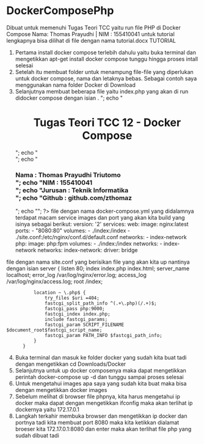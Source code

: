 # DockerComposePhp
Dibuat untuk memenuhi Tugas Teori TCC yaitu run file PHP di Docker Compose
Nama: Thomas Prayudhi | NIM : 155410041
untuk tutorial lengkapnya bisa dilihat di file dengan nama tutorial.docx
TUTORIAL
1. Pertama install docker compose terlebih dahulu yaitu buka terminal dan mengetikkan apt-get install docker compose tunggu hingga proses intall selesai
2. Setelah itu membuat folder untuk menampung file-file yang diperlukan untuk docker compose, nama dan letaknya bebas. Sebagai contoh saya menggunakan nama folder Docker di Download
3. Selanjutnya membuat beberapa file yaitu index.php yang akan di run didocker compose dengan isian
.            <?php
            echo "<b>";
            echo "<center><h1>Tugas Teori TCC 12 - Docker Compose</h1></center>";
            echo "<br>";
            echo "<h3>Nama 		: Thomas Prayudhi Triutomo<br>";
            echo "NIM 			: 155410041<br>";
            echo "Jurusan 		: Teknik Informatika<br>";
            echo "Github		: github.com/zthomaz</h3>";
            echo "</b>";
            ?>
  file dengan nama docker-compose.yml yang didalamnya terdapat macam service images dan port yang akan kita build yang isinya sebagai berikut:
            version: '2'
            services:
                web:
                    image: nginx:latest
                    ports:
                        - "8080:80"
                    volumes:
                        - ./index:/index
                        - ./site.conf:/etc/nginx/conf.d/default.conf
                    networks:
                        - index-network
                php:
                    image: php:fpm
                    volumes:
                        - ./index:/index
                    networks:
                        - index-network
            networks:
                index-network:
                    driver: bridge
  
  file dengan nama site.conf yang berisikan file yang akan kita up nantinya dengan isian
            server {
              listen 80;
              index index.php index.html;
              server_name localhost;
              error_log  /var/log/nginx/error.log;
              access_log /var/log/nginx/access.log;
              root /index;

              location ~ \.php$ {
                  try_files $uri =404;
                  fastcgi_split_path_info ^(.+\.php)(/.+)$;
                  fastcgi_pass php:9000;
                  fastcgi_index index.php;
                  include fastcgi_params;
                  fastcgi_param SCRIPT_FILENAME $document_root$fastcgi_script_name;
                  fastcgi_param PATH_INFO $fastcgi_path_info;
              }
          }
4. Buka terminal dan masuk ke folder docker yang sudah kita buat tadi dengan mengetikkan cd Downloads/Docker
5. Selanjutnya untuk up docker composenya maka dapat mengetikkan perintah docker-compose up -d dan tunggu sampai proses selesai
6. Untuk mengetahui images apa saya yang sudah kita buat maka bisa dengan mengetikkan docker images
7. Sebelum melihat di browser file phpnya, kita harus mengetahui ip docker maka dapat dengan mengetikkan ifconfig maka akan terlihat ip dockernya yaitu 172.17.0.1
8. Langkah terkahir membuka browser dan mengetikkan ip docker dan portnya tadi kita membuat port 8080 maka kita ketikkan dialamat broeser kita 172.17.0.1:8080 dan enter maka akan terlihat file php yang sudah dibuat tadi             
